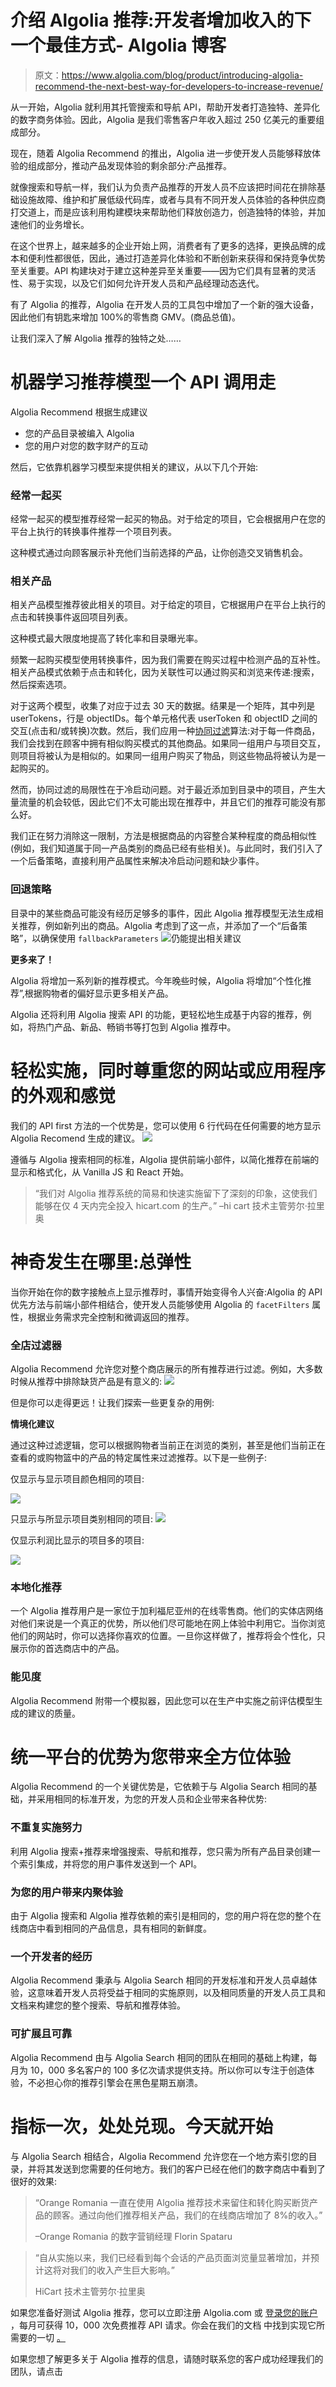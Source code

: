 # 介绍 Algolia 推荐:开发者增加收入的下一个最佳方式- Algolia 博客

> 原文：<https://www.algolia.com/blog/product/introducing-algolia-recommend-the-next-best-way-for-developers-to-increase-revenue/>

从一开始，Algolia 就利用其托管搜索和导航 API，帮助开发者打造独特、差异化的数字商务体验。因此，Algolia 是我们零售客户年收入超过 250 亿美元的重要组成部分。

现在，随着 Algolia Recommend 的推出，Algolia 进一步使开发人员能够释放体验的组成部分，推动产品发现体验的剩余部分:产品推荐。

就像搜索和导航一样，我们认为负责产品推荐的开发人员不应该把时间花在排除基础设施故障、维护和扩展低级代码库，或者与具有不同开发人员体验的各种供应商打交道上，而是应该利用构建模块来帮助他们释放创造力，创造独特的体验，并加速他们的业务增长。

  在这个世界上，越来越多的企业开始上网，消费者有了更多的选择，更换品牌的成本和便利性都很低，因此，通过打造差异化体验和不断创新来获得和保持竞争优势至关重要。API 构建块对于建立这种差异至关重要——因为它们具有显著的灵活性、易于实现，以及它们如何允许开发人员和产品经理动态迭代。

有了 Algolia 的推荐，Algolia 在开发人员的工具包中增加了一个新的强大设备，因此他们有钥匙来增加 100%的零售商 GMV。(商品总值)。

让我们深入了解 Algolia 推荐的独特之处……

# [](#machine-learning-recommendation-models-an-api-call-away)机器学习推荐模型一个 API 调用走

Algolia Recommend 根据生成建议

*   您的产品目录被编入 Algolia
*   您的用户对您的数字财产的互动

然后，它依靠机器学习模型来提供相关的建议，从以下几个开始:

### [](#frequently-bought-together)**经常一起买**

经常一起买的模型推荐经常一起买的物品。对于给定的项目，它会根据用户在您的平台上执行的转换事件推荐一个项目列表。

这种模式通过向顾客展示补充他们当前选择的产品，让你创造交叉销售机会。

### [](#related-products)**相关产品**

相关产品模型推荐彼此相关的项目。对于给定的项目，它根据用户在平台上执行的点击和转换事件返回项目列表。

这种模式最大限度地提高了转化率和目录曝光率。

频繁一起购买模型使用转换事件，因为我们需要在购买过程中检测产品的互补性。相关产品模式依赖于点击和转化，因为关联性可以通过购买和浏览来传递:搜索，然后探索选项。

对于这两个模型，收集了对应于过去 30 天的数据。结果是一个矩阵，其中列是 userTokens，行是 objectIDs。每个单元格代表 userToken 和 objectID 之间的交互(点击和/或转换)次数。然后，我们应用一种[协同过滤](https://en.wikipedia.org/wiki/Collaborative_filtering)算法:对于每一件商品，我们会找到在顾客中拥有相似购买模式的其他商品。如果同一组用户与项目交互，则项目将被认为是相似的。如果同一组用户购买了物品，则这些物品将被认为是一起购买的。

然而，协同过滤的局限性在于冷启动问题。对于最近添加到目录中的项目，产生大量流量的机会较低，因此它们不太可能出现在推荐中，并且它们的推荐可能没有那么好。

我们正在努力消除这一限制，方法是根据商品的内容整合某种程度的商品相似性(例如，我们知道属于同一产品类别的商品已经有些相关)。与此同时，我们引入了一个后备策略，直接利用产品属性来解决冷启动问题和缺少事件。

### [](#fallback-strategy)**回退策略**

目录中的某些商品可能没有经历足够多的事件，因此 Algolia 推荐模型无法生成相关推荐，例如新列出的商品。Algolia 考虑到了这一点，并添加了一个“后备策略”，以确保使用 `fallbackParameters`
![](img/270ddf28ed02f2c1a8abfbaae88696e2.png)仍能提出相关建议

**更多来了！**

Algolia 将增加一系列新的推荐模式。今年晚些时候，Algolia 将增加“个性化推荐”,根据购物者的偏好显示更多相关产品。

Algolia 还将利用 Algolia 搜索 API 的功能，更轻松地生成基于内容的推荐，例如，将热门产品、新品、畅销书等打包到 Algolia 推荐中。

# [](#implement-in-a-breeze-while-respecting-the-look-and-feel-of-your-website-or-app)轻松实施，同时尊重您的网站或应用程序的外观和感觉

我们的 API first 方法的一个优势是，您可以使用 6 行代码在任何需要的地方显示 Algolia Recomend 生成的建议。 ![](img/c516e940af1e7fced29ca72bcd4bfe41.png)

遵循与 Algolia 搜索相同的标准，Algolia 提供前端小部件，以简化推荐在前端的显示和格式化，从 Vanilla JS 和 React 开始。

> “我们对 Algolia 推荐系统的简易和快速实施留下了深刻的印象，这使我们能够在仅 4 天内完全投入 hicart.com 的生产。”
> –hi cart 技术主管劳尔·拉里奥

# [](#where-the-magic-happens-total-flexibility)神奇发生在哪里:总弹性

当你开始在你的数字接触点上显示推荐时，事情开始变得令人兴奋:Algolia 的 API 优先方法与前端小部件相结合，使开发人员能够使用 Algolia 的 `facetFilters` 属性，根据业务需求完全控制和微调返回的推荐。  

### [](#store-wide-filters)**全店过滤器**

Algolia Recommend 允许您对整个商店展示的所有推荐进行过滤。例如，大多数时候从推荐中排除缺货产品是有意义的: ![](img/9d0cffae4fce438129fca726edd21733.png)

但是你可以走得更远！让我们探索一些更复杂的用例:

**情境化建议**

通过这种过滤逻辑，您可以根据购物者当前正在浏览的类别，甚至是他们当前正在查看的或购物篮中的产品的特定属性来过滤推荐。以下是一些例子:

仅显示与显示项目颜色相同的项目:

![](img/a871d2a3fb615953ea65dbc3203f2471.png)

只显示与所显示项目类别相同的项目: ![](img/da74b0c171e47ff5f37e3f483c4f9539.png)

仅显示利润比显示的项目多的项目:

![](img/687853cccb52c5aaca86c18504989090.png)

### [](#localised-recommendations)**本地化推荐**

一个 Algolia 推荐用户是一家位于加利福尼亚州的在线零售商。他们的实体店网络对他们来说是一个真正的优势，所以他们尽可能地在网上体验中利用它。当你浏览他们的网站时，你可以选择你喜欢的位置。一旦你这样做了，推荐将会个性化，只展示你的首选商店中的产品。

### [](#visibility)**能见度**

Algolia Recommend 附带一个模拟器，因此您可以在生产中实施之前评估模型生成的建议的质量。

# [](#the-advantages-of-a-unified-platform-for-your-entire-experience)统一平台的优势为您带来全方位体验

Algolia Recommend 的一个关键优势是，它依赖于与 Algolia Search 相同的基础，并采用相同的标准开发，为您的开发人员和企业带来各种优势:

### [](#do-not-duplicate-implementation-efforts)**不重复实施努力**

利用 Algolia 搜索+推荐来增强搜索、导航和推荐，您只需为所有产品目录创建一个索引集成，并将您的用户事件发送到一个 API。

### [](#cohesive-experience-for-your-users)**为您的用户带来内聚体验**

由于 Algolia 搜索和 Algolia 推荐依赖的索引是相同的，您的用户将在您的整个在线商店中看到相同的产品信息，具有相同的新鲜度。

### [](#one-developer-experience)**一个开发者的经历**

Algolia Recommend 秉承与 Algolia Search 相同的开发标准和开发人员卓越体验，这意味着开发人员将受益于相同的实施原则，以及相同质量的开发人员工具和文档来构建您的整个搜索、导航和推荐体验。

### [](#scalable-and-reliable)**可扩展且可靠**

Algolia Recommend 由与 Algolia Search 相同的团队在相同的基础上构建，每月为 10，000 多名客户的 100 多亿次请求提供支持。所以你可以专注于创造体验，不必担心你的推荐引擎会在黑色星期五崩溃。

# [](#index-once-deliver-everywhere-get-started-today)指标一次，处处兑现。今天就开始

与 Algolia Search 相结合，Algolia Recommend 允许您在一个地方索引您的目录，并将其发送到您需要的任何地方。我们的客户已经在他们的数字商店中看到了很好的效果:

> “Orange Romania 一直在使用 Algolia 推荐技术来留住和转化购买断货产品的顾客。通过向他们推荐相关产品，我们的在线商店增加了 8%的收入。”
> 
> –Orange Romania 的数字营销经理 Florin Spataru

> “自从实施以来，我们已经看到每个会话的产品页面浏览量显著增加，并预计这将对我们的收入产生巨大影响。”
> 
> HiCart 技术主管劳尔·拉里奥

如果您准备好测试 Algolia 推荐，您可以立即注册 Algolia.com 或 [登录您的账户](https://www.algolia.com/users/sign_in) ，每月可获得 10，000 次免费推荐 API 请求。你会在我们的文档 中找到实现它所需要的一切 [。](https://www.algolia.com/doc/guides/algolia-recommend/overview/)

如果您想了解更多关于 Algolia 推荐的信息，请随时联系您的客户成功经理我们的团队，请点击 [](https://www.algolia.com/contactus/)
